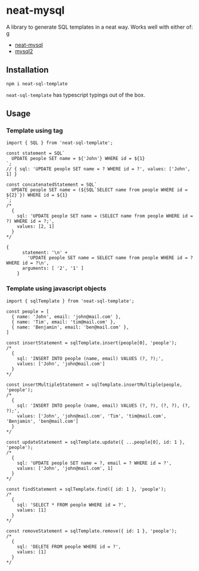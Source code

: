 # neat-mysql

A library to generate SQL templates in a neat way. Works well with either of:
g

- [neat-mysql](https://github.com/Brickshare/neat-mysql#readme)
- [mysql2](https://github.com/sidorares/node-mysql2#readme)

## Installation

```
npm i neat-sql-template
```

`neat-sql-template` has typescript typings out of the box.

## Usage

### Template using tag

```
import { SQL } from 'neat-sql-template';

const statement = SQL`
  UPDATE people SET name = ${'John'} WHERE id = ${1}
`;
// { sql: 'UPDATE people SET name = ? WHERE id = ?', values: ['John', 1] }

const concatenatedStatement = SQL`
  UPDATE people SET name = (${SQL`SELECT name from people WHERE id = ${2}`}) WHERE id = ${1}
`;
/*
  {
    sql: 'UPDATE people SET name = (SELECT name from people WHERE id = ?) WHERE id = ?;',
    values: [2, 1]
  }
*/

{
      statement: '\n' +
        'UPDATE people SET name = SELECT name from people WHERE id = ? WHERE id = ?\n',
      arguments: [ '2', '1' ]
    }

```

### Template using javascript objects

```
import { sqlTemplate } from 'neat-sql-template';

const people = [
  { name: 'John', email: 'john@mail.com' },
  { name: 'Tim', email: 'tim@mail.com' },
  { name: 'Benjamin', email: 'ben@mail.com' },
]

const insertStatement = sqlTemplate.insert(people[0], 'people');
/*
  {
    sql: 'INSERT INTO people (name, email) VALUES (?, ?);',
    values: ['John', 'john@mail.com']
  }
*/

const insertMultipleStatement = sqlTemplate.insertMultiple(people, 'people');
/*
  {
    sql: 'INSERT INTO people (name, email) VALUES (?, ?), (?, ?), (?, ?);',
    values: ['John', 'john@mail.com', 'Tim', 'tim@mail.com', 'Benjamin', 'ben@mail.com']
  }
*/

const updateStatement = sqlTemplate.update({ ...people[0], id: 1 }, 'people');
/*
  {
    sql: 'UPDATE people SET name = ?, email = ? WHERE id = ?',
    values: ['John', 'john@mail.com', 1]
  }
*/

const findStatement = sqlTemplate.find({ id: 1 }, 'people');
/*
  {
    sql: 'SELECT * FROM people WHERE id = ?',
    values: [1]
  }
*/

const removeStatement = sqlTemplate.remove({ id: 1 }, 'people');
/*
  {
    sql: 'DELETE FROM people WHERE id = ?',
    values: [1]
  }
*/

```
